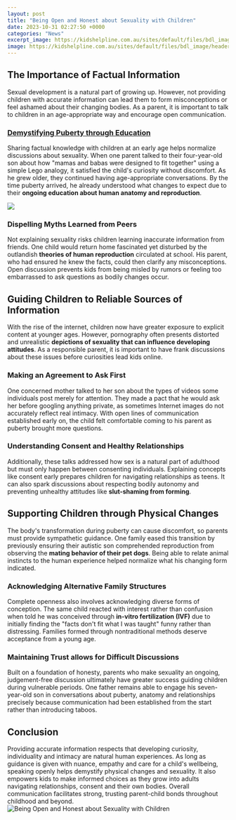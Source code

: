 ```yaml
---
layout: post
title: "Being Open and Honest about Sexuality with Children"
date: 2023-10-31 02:27:50 +0000
categories: "News"
excerpt_image: https://kidshelpline.com.au/sites/default/files/bdl_image/header-YA-SI_0.png
image: https://kidshelpline.com.au/sites/default/files/bdl_image/header-YA-SI_0.png
---
```


## The Importance of Factual Information
Sexual development is a natural part of growing up. However, not providing children with accurate information can lead them to form misconceptions or feel ashamed about their changing bodies. As a parent, it is important to talk to children in an age-appropriate way and encourage open communication.
### [Demystifying Puberty through Education](https://store.fi.io.vn/collection/agrawal) 
Sharing factual knowledge with children at an early age helps normalize discussions about sexuality. When one parent talked to their four-year-old son about how "mamas and babas were designed to fit together" using a simple Lego analogy, it satisfied the child's curiosity without discomfort. As he grew older, they continued having age-appropriate conversations. By the time puberty arrived, he already understood what changes to expect due to their **ongoing education about human anatomy and reproduction**. 

![](https://www.ecoparent.ca/sites/default/files/styles/max_width_800px/public/2019-03/how_to_talk_about_sexuality_with_your_kids_the_talk_diagram.jpg?itok=wLhEs1O3)
### **Dispelling Myths Learned from Peers**
Not explaining sexuality risks children learning inaccurate information from friends. One child would return home fascinated yet disturbed by the outlandish **theories of human reproduction** circulated at school. His parent, who had ensured he knew the facts, could then clarify any misconceptions. Open discussion prevents kids from being misled by rumors or feeling too embarrassed to ask questions as bodily changes occur.
## Guiding Children to Reliable Sources of Information
With the rise of the internet, children now have greater exposure to explicit content at younger ages. However, pornography often presents distorted and unrealistic **depictions of sexuality that can influence developing attitudes**. As a responsible parent, it is important to have frank discussions about these issues before curiosities lead kids online.
### **Making an Agreement to Ask First** 
One concerned mother talked to her son about the types of videos some individuals post merely for attention. They made a pact that he would ask her before googling anything private, as sometimes Internet images do not accurately reflect real intimacy. With open lines of communication established early on, the child felt comfortable coming to his parent as puberty brought more questions. 
### **Understanding Consent and Healthy Relationships**  
Additionally, these talks addressed how sex is a natural part of adulthood but must only happen between consenting individuals. Explaining concepts like consent early prepares children for navigating relationships as teens. It can also spark discussions about respecting bodily autonomy and preventing unhealthy attitudes like **slut-shaming from forming**.
## Supporting Children through Physical Changes
The body's transformation during puberty can cause discomfort, so parents must provide sympathetic guidance. One family eased this transition by previously ensuring their autistic son comprehended reproduction from observing the **mating behavior of their pet dogs**. Being able to relate animal instincts to the human experience helped normalize what his changing form indicated. 
### **Acknowledging Alternative Family Structures**
Complete openness also involves acknowledging diverse forms of conception. The same child reacted with interest rather than confusion when told he was conceived through **in-vitro fertilization (IVF)** due to initially finding the "facts don't fit what I was taught" funny rather than distressing. Families formed through nontraditional methods deserve acceptance from a young age.
### **Maintaining Trust allows for Difficult Discussions**  
Built on a foundation of honesty, parents who make sexuality an ongoing, judgement-free discussion ultimately have greater success guiding children during vulnerable periods. One father remains able to engage his seven-year-old son in conversations about puberty, anatomy and relationships precisely because communication had been established from the start rather than introducing taboos.
## Conclusion
Providing accurate information respects that developing curiosity, individuality and intimacy are natural human experiences. As long as guidance is given with nuance, empathy and care for a child's wellbeing, speaking openly helps demystify physical changes and sexuality. It also empowers kids to make informed choices as they grow into adults navigating relationships, consent and their own bodies. Overall communication facilitates strong, trusting parent-child bonds throughout childhood and beyond.
![Being Open and Honest about Sexuality with Children](https://kidshelpline.com.au/sites/default/files/bdl_image/header-YA-SI_0.png)